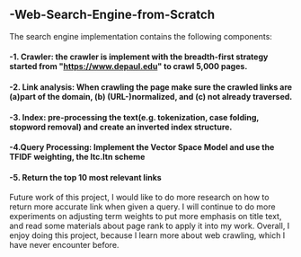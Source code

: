 ## -Web-Search-Engine-from-Scratch
The search engine implementation contains the following components:
#### -1. Crawler: the crawler is implement with the breadth-first strategy started from "https://www.depaul.edu" to crawl 5,000 pages.
#### -2. Link analysis: When crawling the page make sure the crawled links are (a)part of the domain, (b) (URL-)normalized, and (c) not already traversed.
#### -3. Index: pre-processing the text(e.g. tokenization, case folding, stopword removal) and create an inverted index structure.
#### -4.Query Processing: Implement the Vector Space Model and use the TFIDF weighting, the ltc.ltn scheme 
#### -5. Return the top 10 most relevant links

Future work of this project, I would like to do more research on how to return more accurate link when given a query. I will continue to do more experiments on adjusting term weights to put more emphasis on title text, and read some materials about page rank to apply it into my work. Overall, I enjoy doing this project, because I learn more about web crawling, which I have never encounter before.
